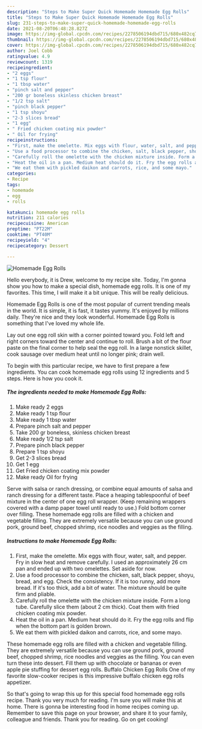 ```yaml
---
description: "Steps to Make Super Quick Homemade Homemade Egg Rolls"
title: "Steps to Make Super Quick Homemade Homemade Egg Rolls"
slug: 231-steps-to-make-super-quick-homemade-homemade-egg-rolls
date: 2021-08-20T06:48:28.827Z
image: https://img-global.cpcdn.com/recipes/2278506194dbd715/680x482cq70/homemade-egg-rolls-recipe-main-photo.jpg
thumbnail: https://img-global.cpcdn.com/recipes/2278506194dbd715/680x482cq70/homemade-egg-rolls-recipe-main-photo.jpg
cover: https://img-global.cpcdn.com/recipes/2278506194dbd715/680x482cq70/homemade-egg-rolls-recipe-main-photo.jpg
author: Joel Cobb
ratingvalue: 4.9
reviewcount: 1319
recipeingredient:
- "2 eggs"
- "1 tsp flour"
- "1 tbsp water"
- "pinch salt and pepper"
- "200 gr boneless skinless chicken breast"
- "1/2 tsp salt"
- "pinch black pepper"
- "1 tsp shoyu"
- "2-3 slices bread"
- "1 egg"
- " Fried chicken coating mix powder"
- " Oil for frying"
recipeinstructions:
- "First, make the omelette. Mix eggs with flour, water, salt, and pepper. Fry in slow heat and remove carefully. I used an approximately 26 cm pan and ended up with two omelettes. Set aside for now."
- "Use a food processor to combine the chicken, salt, black pepper, shoyu, bread, and egg. Check the consistency. If it is too runny, add more bread. If it&#39;s too thick, add a bit of water. The mixture should be quite firm and pliable."
- "Carefully roll the omelette with the chicken mixture inside. Form a long tube. Carefully slice them (about 2 cm thick). Coat them with fried chicken coating mix powder."
- "Heat the oil in a pan. Medium heat should do it. Fry the egg rolls and flip when the bottom part is golden brown."
- "We eat them with pickled daikon and carrots, rice, and some mayo."
categories:
- Recipe
tags:
- homemade
- egg
- rolls

katakunci: homemade egg rolls 
nutrition: 211 calories
recipecuisine: American
preptime: "PT22M"
cooktime: "PT40M"
recipeyield: "4"
recipecategory: Dessert

---
```



![Homemade Egg Rolls](https://img-global.cpcdn.com/recipes/2278506194dbd715/680x482cq70/homemade-egg-rolls-recipe-main-photo.jpg)

Hello everybody, it is Drew, welcome to my recipe site. Today, I'm gonna show you how to make a special dish, homemade egg rolls. It is one of my favorites. This time, I will make it a bit unique. This will be really delicious.

Homemade Egg Rolls is one of the most popular of current trending meals in the world. It is simple, it is fast, it tastes yummy. It's enjoyed by millions daily. They're nice and they look wonderful. Homemade Egg Rolls is something that I've loved my whole life.

Lay out one egg roll skin with a corner pointed toward you. Fold left and right corners toward the center and continue to roll. Brush a bit of the flour paste on the final corner to help seal the egg roll. In a large nonstick skillet, cook sausage over medium heat until no longer pink; drain well.


To begin with this particular recipe, we have to first prepare a few ingredients. You can cook homemade egg rolls using 12 ingredients and 5 steps. Here is how you cook it.

<!--inarticleads1-->

##### The ingredients needed to make Homemade Egg Rolls:

1. Make ready 2 eggs
1. Make ready 1 tsp flour
1. Make ready 1 tbsp water
1. Prepare pinch salt and pepper
1. Take 200 gr boneless, skinless chicken breast
1. Make ready 1/2 tsp salt
1. Prepare pinch black pepper
1. Prepare 1 tsp shoyu
1. Get 2-3 slices bread
1. Get 1 egg
1. Get  Fried chicken coating mix powder
1. Make ready  Oil for frying


Serve with salsa or ranch dressing, or combine equal amounts of salsa and ranch dressing for a different taste. Place a heaping tablespoonful of beef mixture in the center of one egg roll wrapper. (Keep remaining wrappers covered with a damp paper towel until ready to use.) Fold bottom corner over filling. These homemade egg rolls are filled with a chicken and vegetable filling. They are extremely versatile because you can use ground pork, ground beef, chopped shrimp, rice noodles and veggies as the filling. 

<!--inarticleads2-->

##### Instructions to make Homemade Egg Rolls:

1. First, make the omelette. Mix eggs with flour, water, salt, and pepper. Fry in slow heat and remove carefully. I used an approximately 26 cm pan and ended up with two omelettes. Set aside for now.
1. Use a food processor to combine the chicken, salt, black pepper, shoyu, bread, and egg. Check the consistency. If it is too runny, add more bread. If it&#39;s too thick, add a bit of water. The mixture should be quite firm and pliable.
1. Carefully roll the omelette with the chicken mixture inside. Form a long tube. Carefully slice them (about 2 cm thick). Coat them with fried chicken coating mix powder.
1. Heat the oil in a pan. Medium heat should do it. Fry the egg rolls and flip when the bottom part is golden brown.
1. We eat them with pickled daikon and carrots, rice, and some mayo.


These homemade egg rolls are filled with a chicken and vegetable filling. They are extremely versatile because you can use ground pork, ground beef, chopped shrimp, rice noodles and veggies as the filling. You can even turn these into dessert. Fill them up with chocolate or bananas or even apple pie stuffing for dessert egg rolls. Buffalo Chicken Egg Rolls One of my favorite slow-cooker recipes is this impressive buffalo chicken egg rolls appetizer. 

So that's going to wrap this up for this special food homemade egg rolls recipe. Thank you very much for reading. I'm sure you will make this at home. There is gonna be interesting food in home recipes coming up. Remember to save this page on your browser, and share it to your family, colleague and friends. Thank you for reading. Go on get cooking!
